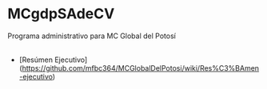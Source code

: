 # MCgdpSAdeCV
Programa administrativo para MC Global del Potosí</br>
</br>
* [Resúmen Ejecutivo] (https://github.com/mfbc364/MCGlobalDelPotosi/wiki/Res%C3%BAmen-ejecutivo)
